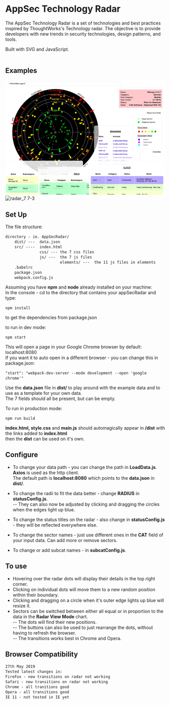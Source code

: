 # AppSec Technology Radar
The AppSec Technology Radar is a set of technologies and best practices inspired by ThoughtWorks's Technology radar.
The objective is to provide developers with new trends in security technologies, design patterns, and tools.<br />

Built with SVG and JavaScript.<br /><br />
## Examples
![AppSecRadar](radar-2019-05-28.png?raw=true "AppSecRadar")
![radar_7 7-3](https://user-images.githubusercontent.com/29818223/33029376-5925e9c0-ce10-11e7-9e31-79d7e9f44903.png)

## Set Up
The file structure: <br />
```
directory - ie. AppSecRadar/
    dist/ ---  data.json
    src/ ----  index.html
               css/ --- the 7 css files
               js/ ---  the 7 js files 
                        elements/ ---  the 11 js files in elements
    .babelrc
    package.json
    webpack.config.js
```
Assuming you have **npm** and **node** already installed on your machine: <br />
In the console - cd to the directory that contains your appSecRadar and type: <br />
```
npm install
```
to get the dependencies from package.json

to run in dev mode:     
```
npm start
```
This will open a page in your Google Chrome browser by default: localhost:8080   <br />
If you want it to auto open in a different browser - you can change this in package.json:
```
"start": "webpack-dev-server --mode development --open 'google chrome'"
```
Use the **data.json** file in **dist/** to play around with the example data and to use as a template for your own data. <br />
The 7 fields should all be present, but can be empty. <br />

To run in production mode:  
```
npm run build
```
**index.html, style.css** and **main.js** should automagically appear in **/dist** with the links added to **index.html** <br />
then the **dist** can be used on it's own. <br />   

## Configure
 - To change your data path - you can change the path in **LoadData.js**. **Axios** is used as the http client. <br />
The default path is **localhost:8080** which points to the **data.json** in **dist/**.  <br />
 - To change the radii to fit the data better - change **RADIUS** in **statusConfig.js**.  <br />
 --  They can also now be adjusted by clicking and dragging the circles when the edges light up blue. <br />
 
 - To change the status titles on the radar - also change in **statusConfig.js** - they will be reflected everywhere else. <br />
 - To change the sector names - just use different ones in the **CAT** field of your input data. Can add more or remove sectors. <br />
 - To change or add subcat names - in **subcatConfig.js**. <br />
 
 ## To use
  - Hovering over the radar dots will display their details in the top right corner. <br />
  - Clicking on individual dots will move them to a new random position within their boundary. <br />
  - Clicking and dragging on a circle when it's outer edge lights up blue will resize it. <br />
  - Sectors can be switched between either all equal or in proportion to the data in the **Radar View Mode** chart. <br />
   -- The dots will find their new positions. <br />
   -- The buttons can also be used to just rearrange the dots, without having to refresh the browser. <br />
   -- The transitions works best in Chrome and Opera.

## Browser Compatibility
    27th May 2019
    Tested latest changes in: 
    FireFox - new transitions on radar not working
    Safari - new transitions on radar not working
    Chrome - all tranitions good
    Opera - all transitions good
    IE 11 - not tested in IE yet


